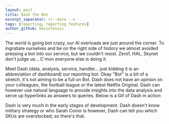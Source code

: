```yaml
---
layout: post
title: Dash the Bot
excerpt_separator: <!--more -->
tags: [reporting, reporting features]
author_github: kevinfasusi
---
```


The world is going bot crazy, our AI overloads are just around the corner. 
To ingratiate ourselves and be on the right side of history we almost avoided pressing a bot into our service,
but we couldn't resist. Zero1, HAL, Skynet don't judge us... C'mon everyone else is doing it.

Meet Dash (data, analysis, service, handler... just kidding it is an abbreviation of dashboard) our reporting bot.
Okay "Bot" is a bit of a stretch, it's not aiming to be a full on Bot. Dash does not have an opinion on your colleagues, the football league or the latest Netflix Original.
Dash can however use natural language to provide insights into the data analysis and serve up hyperlinks as answers to queries. 
Below is a Gif of Dash in action:




Dash is very much in the early stages of development. Dash doesn't know military strategy or who Sarah Conor is however, Dash can tell you which SKUs are overstocked; so there's that.
